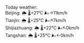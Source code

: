 Today weather:  
Beijing: 🌦 🌡️+21°C 🌬️→11km/h  
Tianjin: 🌦 🌡️+25°C 🌬️↗7km/h  
Shijiazhuang: 🌦 🌡️+22°C 🌬️↖0km/h  
Tangshan: 🌦 🌡️+25°C 🌬️←0km/h  

